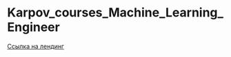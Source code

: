 # Karpov_courses_Machine_Learning_Engineer
[Ссылка на лендинг](https://karpov.courses/ml-start?_gl=1*1t23vkq*_ga*MzY2NDMwNTEzLjE3NDAyMTM0NDE.*_ga_DZP7KEXCQQ*czE3NDg3Nzc5NTckbzg0JGcxJHQxNzQ4Nzc5Mjc3JGo2MCRsMCRoMA..)
